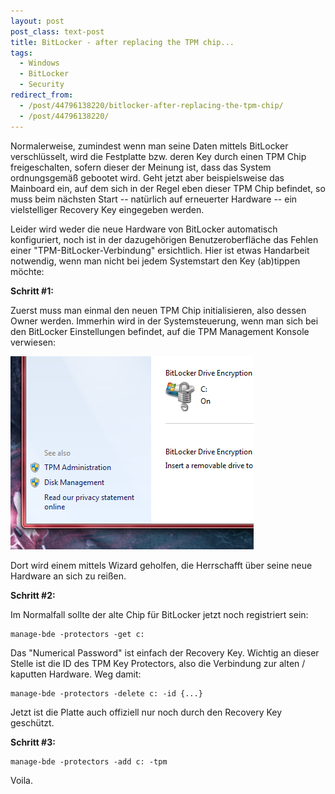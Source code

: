 ```yaml
---
layout: post
post_class: text-post
title: BitLocker - after replacing the TPM chip...
tags:
  - Windows
  - BitLocker
  - Security
redirect_from:
  - /post/44796138220/bitlocker-after-replacing-the-tpm-chip/
  - /post/44796138220/
---
```

Normalerweise, zumindest wenn man seine Daten mittels BitLocker verschlüsselt, wird die Festplatte bzw. deren Key durch einen TPM Chip freigeschalten, sofern dieser der Meinung ist, dass das System ordnungsgemäß gebootet wird. Geht jetzt aber beispielsweise das Mainboard ein, auf dem sich in der Regel eben dieser TPM Chip befindet, so muss beim nächsten Start -- natürlich auf erneuerter Hardware -- ein vielstelliger Recovery Key eingegeben werden.

Leider wird weder die neue Hardware von BitLocker automatisch konfiguriert, noch ist in der dazugehörigen Benutzeroberfläche das Fehlen einer "TPM-BitLocker-Verbindung" ersichtlich. Hier ist etwas Handarbeit notwendig, wenn man nicht bei jedem Systemstart den Key (ab)tippen möchte:

**Schritt #1:**

Zuerst muss man einmal den neuen TPM Chip initialisieren, also dessen Owner werden. Immerhin wird in der Systemsteuerung, wenn man sich bei den BitLocker Einstellungen befindet, auf die TPM Management Konsole verwiesen:

![Bitlocker](/assets/bitlocker.png)

Dort wird einem mittels Wizard geholfen, die Herrschafft über seine neue Hardware an sich zu reißen.

**Schritt #2:**

Im Normalfall sollte der alte Chip für BitLocker jetzt noch registriert sein:

```
manage-bde -protectors -get c:
```

Das "Numerical Password" ist einfach der Recovery Key. Wichtig an dieser Stelle ist die ID des TPM Key Protectors, also die Verbindung zur alten / kaputten Hardware. Weg damit:

```
manage-bde -protectors -delete c: -id {...}
```

Jetzt ist die Platte auch offiziell nur noch durch den Recovery Key geschützt.

**Schritt #3:**

```
manage-bde -protectors -add c: -tpm
```

Voila.
